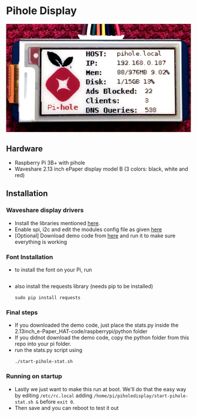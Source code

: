# Pihole Display


![Pi Hole stats](pihole-stat-screenshot.jpg)

## Hardware
  - Raspberry Pi 3B+ with pihole
  - Waveshare 2.13 inch ePaper display model B (3 colors: black, white and red)
## Installation
### Waveshare display drivers
  - Install the libraries mentioned [here](https://www.waveshare.com/wiki/Pioneer600#Libraries_Installation_for_RPi).
  - Enable spi, i2c and edit the modules config file as given [here](https://www.waveshare.com/wiki/Pioneer600#Configuring_the_interfaces)
  - [Optional] Download demo code from [here](https://www.waveshare.com/wiki/File:2.13inch_e-Paper_HAT-code.7z) and run it to make sure everything is working
### Font Installation
  - to install the font on your Pi, run
    ~~~~
  - also install the requests library (needs pip to be installed)
    ~~~~
    sudo pip install requests
    ~~~~
### Final steps
  - If you downloaded the demo code, just place the stats.py inside the 2.13inch_e-Paper_HAT-code/raspberrypi/python folder
  - If you didnot download the demo code, copy the python folder from this repo into your pi folder.
  - run the stats.py script using
    ~~~~
    ./start-pihole-stat.sh
    ~~~~
### Running on startup
  - Lastly we just want to make this run at boot. We'll do that the easy way by editing
    `/etc/rc.local` adding `/home/pi/piholedisplay/start-pihole-stat.sh &` before `exit 0`.
  - Then save and you can reboot to test it out
